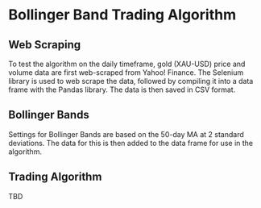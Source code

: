 # Bollinger Band Trading Algorithm

## Web Scraping

To test the algorithm on the daily timeframe, gold (XAU-USD) price and volume data are first web-scraped from Yahoo! Finance. The Selenium library is used to web scrape the data, followed by compiling it into a data frame with the Pandas library. The data is then saved in CSV format.

## Bollinger Bands

Settings for Bollinger Bands are based on the 50-day MA at 2 standard deviations. The data for this is then added to the data frame for use in the algorithm.

## Trading Algorithm

TBD
